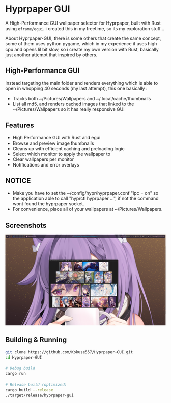 # Hyprpaper GUI

A High-Performance GUI wallpaper selector for Hyprpaper, built with Rust using `eframe/egui`.
i created this in my freetime, so its my exploration stuff...

About Hyprpaper-GUI, there is some others that create the same concept, some of them uses python pygame, which in my experience it uses high cpu and opens lil bit slow, so i create my own version with Rust, basically just another attempt that inspired by others.

## High-Performance GUI

Instead targeting the main folder and renders everything which is able to open in whopping 40 seconds (my last attempt), this one basically :
- Tracks both ~/Pictures/Wallpapers and ~/.local/cache/thumbnails
- List all md5, and renders cached images that linked to the ~/Pictures/Wallpapers so it has really responsive GUI

## Features
- High Performance GUI with Rust and egui
- Browse and preview image thumbnails
- Cleans up with efficient caching and preloading logic
- Select which monitor to apply the wallpaper to
- Clear wallpapers per monitor
- Notifications and error overlays

## NOTICE
- Make you have to set the ~/config/hypr/hyprpaper.conf "ipc = on" so the application able to call "hyprctl hyprpaper ...", if not the command wont found the hyprpaper socket.
- For convenience, place all of your wallpapers at ~/Pictures/Wallpapers.

## Screenshots
![Hyprpaper GUI Screenshot](docs/hyprpaper-gui_hyprshot.png)

## Building & Running

```bash
git clone https://github.com/Kokuse557/Hyprpaper-GUI.git
cd Hyprpaper-GUI

# Debug build
cargo run

# Release build (optimized)
cargo build --release
./target/release/hyprpaper-gui
